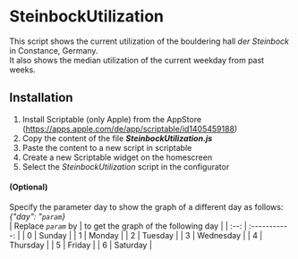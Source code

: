 # SteinbockUtilization

This script shows the current utilization of the bouldering hall *der Steinbock* in Constance, Germany.<br>
It also shows the median utilization of the current weekday from past weeks.

## Installation
1. Install Scriptable (only Apple) from the AppStore (https://apps.apple.com/de/app/scriptable/id1405459188)
2. Copy the content of the file ***SteinbockUtilization.js***
3. Paste the content to a new script in scriptable
4. Create a new Scriptable widget on the homescreen
5. Select the *SteinbockUtilization* script in the configurator

#### (Optional)
Specify the parameter day to show the graph of a different day as follows: *{"day": "```param```}*<br>
| Replace *```param```* by | to get the graph of the following day |
|         :--:             |             :-----------:             |
|          0               | Sunday                                |
|          1               | Monday                                |
|          2               | Tuesday                               |
|          3               | Wednesday                             |
|          4               | Thursday                              |
|          5               | Friday                                |
|          6               | Saturday                              |
